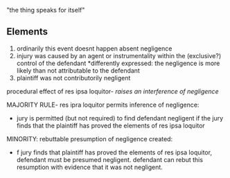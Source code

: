"the thing speaks for itself"

## Elements
1. ordinarily this event doesnt happen absent negligence
2. injury was caused by an agent or instrumentality within the (exclusive?) control of the defendant
*differently expressed: the negligence is more likely than not attributable to the defendant
3. plaintiff was not contributorily negligent

procedural effect of res ipsa loquitor- *raises an interference of negligence*

MAJORITY RULE- res ipra loquitor permits inference of negligence: 
- jury is permitted (but not required) to find defendant negligent if the jury finds that the plaintiff has proved the elements of res ipsa loquitor

MINORITY: rebuttable presumption of negligence created:
- f jury finds that plaintiff has proved the elements of res ipsa loquitor, defendant must be presumed negligent. defendant can rebut this resumption with evidence that it was not negligent. 
